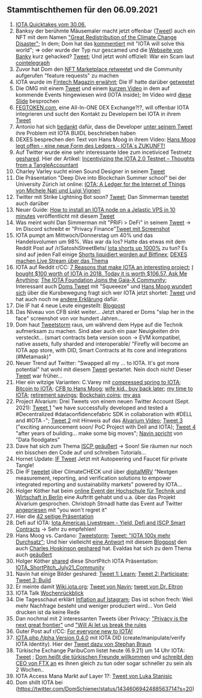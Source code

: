 ## Stammtischthemen für den 06.09.2021

1. [IOTA Quicktakes vom 30.06.](https://www.youtube.com/watch?v=TAlbXu1l6rY)
2. Banksy der berühmte Mäusemaler macht jetzt offenbar ([Tweet](https://twitter.com/pranksy/status/1432624092797079552?s=20)) auch ein NFT mit dem Namen ["Great Redistribution of the Climate Change Disaster"](https://opensea.io/assets/0x495f947276749ce646f68ac8c248420045cb7b5e/769987281610794526370432769847587291321402667277633018751858935165377052673); In dem; Dom hat das [kommentiert](https://twitter.com/DomSchiener/status/1432637900085207041?s=20) mit "IOTA will solve this world"; => oder wurde der Typ nur gescamed und die [Webseite von Banky](https://banksy.co.uk/) kurz gehacked? [Tweet](https://twitter.com/pranksy/status/1432644668056084482?s=20); Und jetzt wohl offiziell: War ein Scam laut [cointelegraph](https://de.cointelegraph.com/news/nft-whale-pranksy-pranked-by-fake-banksy-for-97-7-eth/amp)
3. Zuvor hat Dom den [NFT Marketplace retweetet](https://twitter.com/DomSchiener/status/1432637900085207041?s=20) und die Community aufgerufen "feature requests" zu machen
4. IOTA wurde im [Fintech Magazin erwähnt](https://fintechmagazine.com/digital-payments/blockchain-technology-defi-security-hackers-market); Die IF hatte darüber [getweetet](https://twitter.com/iota/status/1432673759585046532?s=20)
5. Die OMG mit einem [Tweet](https://twitter.com/ObjectMgmtGroup/status/1432710525612445710?s=20) und einem [kurzen Video](https://www.youtube.com/watch?v=vfgaWsq9nkI) in dem auf kommende Events hingewiesen wird (IOTA inside); Im Video wird [diese Slide](https://twitter.com/Vrom14286662/status/1432955246507171841?s=20) besprochen
6. [FEGTOKEN.com](https://fegtoken.com/), eine All-In-ONE DEX Exchange?!?, will offenbar IOTA integrieren und sucht den Kontakt zu Developern bei IOTA in ihrem [Tweet](https://twitter.com/FEGtoken/status/1432632949883740163?s=20)
7. Antonio hat sich [bedankt](https://twitter.com/antonionardella/status/1432982765323100168?s=20) dafür, dass die Developer [unter seinem Tweet](https://twitter.com/antonionardella/status/1432257743767883777?s=20) ihre Problem mit IOTA BUIDL beschrieben haben
8. DEXES besprechen den Text von Hans Moog in ihrem Video: [Hans Moog legt offen - eine neue Form des Ledgers - IOTA´s ZUKUNFT!](https://www.youtube.com/watch?v=DYE1JkcxfIg&t=2707s)
9. Auf Twitter wurde eine sehr interessante Idee zum incetiviced Testnetz [geshared](https://twitter.com/finance_funny/status/1432710351125164038?s=20). Hier der Artikel: [Incentivizing the IOTA 2.0 Testnet – Thoughts from a TangleAccountant](https://funnymanfinance.com/incentivizing-the-iota-2-0-testnet-thoughts-from-a-tangleaccountant/)
10. Charley Varley sucht einen Sound Designer in seinem [Tweet](https://twitter.com/c_varley/status/1432724873495908363?s=20)
11. Die Präsentation "Deep Dive into Blockchain Summer school" bei der University Zürich ist online: [IOTA: A Ledger for the Internet of Things von Michele Nati und Luigi Vigneri](https://files.iota.org/media/IOTA-UZH_Deep_dive_blockchain_summer_school_-July2021.pdf)
12. Twitter mit Strike Lightning Bot soon? [Tweet](https://twitter.com/BitcoinMagazine/status/1433032351777492992?s=20); Dan Simmerman [tweetet](https://twitter.com/DanSimerman/status/1433436483487256580?s=20) auch darüber
13. Neuer Guide: [How to install an IOTA node on a Jelastic VPS in 10 minutes](https://iotasonicx.medium.com/how-to-install-an-iota-node-on-a-jelastic-vps-in-10-minutes-4ac352d19742) veröffentlicht mit diesem [Tweet](https://twitter.com/IotaSonic/status/1391370897559273475?s=209)
14. Was meint wohl Dan Simmerman mit "PRiFi > DeFi" in seinem [Tweet](https://twitter.com/DanSimerman/status/1433231764659523585?s=20) -> Im Discord schreibt er "Privacy Finance"[Tweet mit Screenshot](https://twitter.com/Vrom14286662/status/1433342487192604675?s=20)
15. IOTA pumpt am Mittwoch/Donnerstag um 40% und das Handelsvolumen um 98%. Was war da los? Hatte das etwas mit dem Reddit Post auf /r/SatoshiStreetBets/ [Iota shorts up 1000%](https://www.reddit.com/r/SatoshiStreetBets/comments/pfu6vf/iota_shorts_up_1000/?utm_source=share&utm_medium=web2x&context=3) zu tun? Es sind auf jeden Fall einige [Shorts liquidiert worden auf Bitfinex](https://datamish.com/iotusd); [DEXES machen Live Stream über das Thema](https://www.youtube.com/watch?v=v-FD6bTtoqc)
16. IOTA auf Reddit r/CC: [7 Reasons that make IOTA an interesting project](https://www.reddit.com/r/CryptoCurrency/comments/pejsmn/7_reasons_that_make_iota_an_interesting_project/?utm_source=share&utm_medium=web2x&context=3); [I bought $100 worth of IOTA in 2018. Today it is worth $106.57. Ask Me Anything](https://www.reddit.com/r/CryptoCurrency/comments/pf2qap/i_bought_100_worth_of_iota_in_2018_today_it_is/?utm_source=share&utm_medium=web2x&context=3); [The IOTA Foundation Joins the Gaia-X Community](https://www.reddit.com/r/CryptoCurrency/comments/pgcn1u/the_iota_foundation_joins_the_gaiax_community/?utm_source=share&utm_medium=web2x&context=3); Interessant auch [Doms Tweet](https://twitter.com/DomSchiener/status/1433409763635875846?s=20) mit "Squeeeze" und [Hans Moog wundert sich](https://twitter.com/hus_qy/status/1433420573548290051?s=20) über die Kursbewegung fragt sich wer IOTA jetzt shortet: [Tweet](https://twitter.com/hus_qy/status/1433421581963776002?s=20) und hat auch noch ne [andere Erklärung](https://twitter.com/hus_qy/status/1433422372447522828?s=20) dafür.
17. Die IF hat 4 neue Leute eingestellt: [Blogpost](https://blog.iota.org/welcome-to-the-iota-foundation-september-2021/)
18. Das Niveau von CFB sinkt weiter... Jetzt shared er Doms "slap her in the face" screenshot von vor hundert Jahren...
19. Dom haut [Tweetstorm](https://twitter.com/DomSchiener/status/1433419722574340097?s=20) raus, um während dem Hype auf die Technik aufmerksam zu machen. Sind aber auch ein paar Neuigkeiten drin versteckt... (smart contracts beta version soon -> EVM kompatibel, native assets, fully sharded and interoperable/ "Firefly will become an IOTA app store, with DID, Smart Contracts at its core and integrations (#Metamask)"
20. Neuer Trend auf Twitter: "Swapped all my ... to IOTA. It's got more potential" hat wohl mit diesem [Tweet](https://twitter.com/CarpeDiem_crypt/status/1433144801247956996?s=20) gestartet. Nein doch nicht! Dieser [Tweet](https://twitter.com/Michael39904737/status/1433120370807222272?s=20) war früher... 
21. Hier ein witzige Varianten: C.Varey mit [compressed spring to IOTA](https://twitter.com/c_varley/status/1433537804915539970?s=20); [Bitcoin to IOTA](https://twitter.com/1otaK1ng/status/1433335977330847746?s=20); [CFB to Hans Moog](https://twitter.com/Vrom14286662/status/1433550074164899886?s=20); [wife kid.. buy back later](https://twitter.com/Thomas_IOTA/status/1433522902821859331?s=20); [my time to IOTA](https://twitter.com/Vrom14286662/status/1433420720650928133?s=20); [retirement savings](https://twitter.com/unseriouscandle/status/1433449919805894657?s=20); [Bockchain coins](https://twitter.com/OTTI28518618/status/1433335083449081856?s=20); [my ass](https://twitter.com/SenfdaTzu/status/1433386751771484171?s=20)
22. Project Alvarium: Drei Tweets von einem neuen Twitter Account (Sept. 2021): [Tweet 1](https://twitter.com/ProjectAlvarium/status/1433719578870300672?s=20) "we have successfully developed and tested a #Decentralized #dataconfidencefabric SDK in collaboration with #DELL and #IOTA -"; [Tweet 2](https://twitter.com/ProjectAlvarium/status/1433719860429742081?s=20) mit Hinweis auf das [Alvarium Video](https://www.youtube.com/watch?v=88KbYmlkFdw&feature=youtu.be); [Tweet 3](https://twitter.com/ProjectAlvarium/status/1433720064419696643?s=20) ("exciting announcement soon/ PoC Project with Dell and IOTA); [Tweet 4](https://twitter.com/ProjectAlvarium/status/1433751704172961793?s=20) "after years of building... make some big moves"; [Navin spricht](https://twitter.com/navinram999/status/1433724192504098816) von "Data floodgates"
23. Dave hat sich zum Thema [ISCP geäußert](https://twitter.com/Vrom14286662/status/1433967200197660679?s=20) -> Soon! Sie räumen nur noch ein bisschen den Code auf und schreiben Tutorials...
24. Hornet Update: [IF Tweet](https://twitter.com/iota/status/1433400948236357633?s=20) Jetzt mit Autopeering und Faucet für private Tangle!
25. Die IF [tweetet](https://twitter.com/iota/status/1433489984091217921?s=19) über ClimateCHECK und über [digitalMRV](https://www.digitalmrv.earth/) "Nextgen measurement, reporting, and verification solutions to empower integrated reporting and sustainability markets"  powered by IOTA...
26. Holger Köther hat beim [online Event der Hochschule für Technik und Wirtschaft in Berlin](https://twitter.com/iota/status/1433429809938403339?s=20) eine Auftritt gehabt und u.a. über das Projekt Alvarium gesprochen. Christoph Strnadl hatte das Event auf Twitter [angepriesen](https://twitter.com/archimate/status/1433440902559813635?s=20) mit "you won't regret it"
27. Hier die [42 seitige Präsentation](https://docs.google.com/presentation/d/1xTZkFHvnXYj8cXNGeUhV5o9hDI8z6wK1DkJMpghLP1E/edit#slide=id.g84ab2ae412_44_5)
28. Defi auf IOTA: [Iota Americas Livestream - Yield, Defi and ISCP Smart Contracts](https://www.youtube.com/watch?v=LJmdnR6QDcM) -> Sehr zu empfehlen!
29. Hans Moog vs. Cardano: [Tweetstorm](https://twitter.com/hus_qy/status/1434127514662801411?s=20); [Tweet: "IOTA 100x mehr Durchsatz"](https://twitter.com/hus_qy/status/1434180201274122243?s=20); Und hier vielleicht [eine Antwort](https://twitter.com/SundaeSwap/status/1434304535061729281?s=20) mit diesem [Blogpost](https://sundaeswap-finance.medium.com/concurrency-state-cardano-c160f8c07575) den auch [Charles Hoskinson geshared](https://twitter.com/IOHK_Charles/status/1434360073724235776?s=20) hat. Evaldas hat sich zu dem Thema auch [geäußert](https://twitter.com/IOTA_crypto/status/1434398323629297664?s=20)
30. Holger Köther [shared](https://twitter.com/HolgerKoether/status/1434158496757465089?s=20) diese ShortPitch IOTA Präsentation: [IOTA_ShortPitch_July21_Community](https://docs.google.com/presentation/d/1MScJeLwWq0ac_uafKIMU0OYUMVdm3CTYUYtiatHVZOI/edit#slide=id.gb822ef36b3_1_41)
31. Navin hat einige Bilder geshared: [Tweet 1: Learn](https://twitter.com/navinram999/status/1433528672422555668?s=20); [Tweet 2: Participate](https://twitter.com/navinram999/status/1433710262176075796?s=20); [Tweet 3: Build](https://twitter.com/navinram999/status/1434047429305937920?s=20)
32. Er meinte damit [Wiki.iota.org](https://wiki.iota.org/); [Tweet von Navin](https://twitter.com/navinram999/status/1434607531163328518?s=20); [tweet von Dr. Eltron](https://twitter.com/Dr_Electron/status/1434608441822167041?s=20)
33. IOTA Talk [Wochenrückblick](https://www.iota-talk.com/index.php?article/116-wochenr%C3%BCckblick-vom-29-august-bis-4-september-2021/)
34. Die Tagesschaut erklärt [Inflation auf Istagram](https://www.instagram.com/p/CTcUh2nooTH/?utm_medium=share_sheet); Das ist schon frech: Weil mehr Nachfrage besteht und weniger produziert wird... Von Geld drucken ist da keine Rede
35. Dan nochmal mit 2 interessanten Tweets über Privacy: ["Privacy is the next great frontier"](https://twitter.com/DanSimerman/status/1434600556056784898?s=20) und ["Will Ai let us break the rules](https://twitter.com/DanSimerman/status/1434674530736353284?s=20)
36. Guter Post auf r/CC: [For everyone new to IOTA!](https://www.reddit.com/r/CryptoCurrency/comments/phc108/for_everyone_new_to_iota/?utm_medium=android_app&utm_source=share)
37. [IOTA.php Λlpha Version 0.4.0](https://github.com/iota-community/iota.php) mit IOTA DID (create/manipulate/verify IOTA Identity).  Hier der [Tweet dazu von Stephan Braun](https://twitter.com/IOTAphp/status/1434788140691165185?s=20)
38. Türkische Exchange ParibuCom listet heute (6.9.21) um 14 Uhr IOTA: [Tweet](https://twitter.com/ParibuCom/status/1434804307518496770?s=20) ; [Dom heißt die türkischen Freunde willkommen](https://twitter.com/DomSchiener/status/1434836183406858240?s=20) und [schreibt den CEO von FTX an](https://twitter.com/DomSchiener/status/1434838868457664514?s=20) es ihnen gleich zu tun oder sogar schneller zu sein als 2 Wochen..
39. IOTA Access Mana Markt auf Layer 1?: [Tweet von Luka Stanisic](https://twitter.com/lukastanisic99/status/1434861234860478465?s=20)
40. Dom shillt IOTA bei (https://twitter.com/DomSchiener/status/1434606942488563714?s=20)
